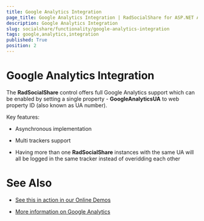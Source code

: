 ```yaml
---
title: Google Analytics Integration
page_title: Google Analytics Integration | RadSocialShare for ASP.NET AJAX Documentation
description: Google Analytics Integration
slug: socialshare/functionality/google-analytics-integration
tags: google,analytics,integration
published: True
position: 2
---
```


# Google Analytics Integration




The **RadSocialShare** control offers full Google Analytics support which can be enabled by setting a single property - **GoogleAnalyticsUA** to web property ID (also known as UA number).

Key features:

* Asynchronous implementation

* Multi trackers support

* Having more than one **RadSocialShare** instances with the same UA will all be logged in the same tracker instead of overidding each other

# See Also

 * [See this in action in our Online Demos](https://demos.telerik.com/aspnet-ajax/socialshare/examples/googleanalytics/defaultcs.aspx)

 * [More information on Google Analytics](https://developers.google.com/analytics/devguides/)
